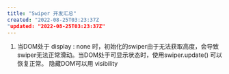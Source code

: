 ```yaml
---
title: "Swiper 开发汇总"
created: "2022-08-25T03:23:37Z
"updated: "2022-08-25T03:23:37Z"
---
```

1. 当DOM处于 display : none 时，初始化的swiper由于无法获取高度，会导致swiper无法正常滑动。当DOM处于可显示状态时，使用swiper.update() 可以恢复正常。 隐藏DOM可以用 visibility 